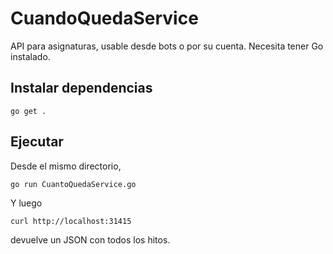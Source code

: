 # CuandoQuedaService

API para asignaturas, usable desde bots o por su cuenta. Necesita
tener Go instalado.

## Instalar dependencias

	go get . 
	
## Ejecutar

Desde el mismo directorio,

    go run CuantoQuedaService.go
	
Y luego

    curl http://localhost:31415 
	
devuelve un JSON con todos los hitos.
